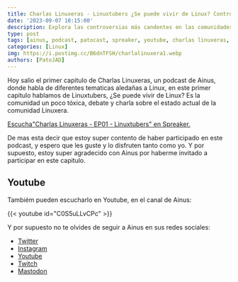```yaml
---
title: Charlas Linuxeras - Linuxtubers ¿Se puede vivir de Linux? Controversias en las Comunidades Hispanohablantes
date: '2023-09-07 10:15:00'
description: Explora las controversias más candentes en las comunidades de Linux en español con el podcast 'Charlas Linuxeras - Linuxtubers'. Descubre si es posible ganarse la vida con Linux y conoce las discusiones actuales.
type: post
tags: [ainus, podcast, patocast, spreaker, youtube, charlas linuxeras, charlas, linux, linuxtubers, economica, monetizacion, monetizar, vivir de linux, comunidad, toxica, toxicidad, debate, charla, estado, actual, comunidad, linuxera, linuxeros, linuxeras, charlas linuxeras, linuxtubers, linux en español, vivir de linux, controversias linux, comunidades linux, podcast sobre linux]
categories: [Linux]
img: https://i.postimg.cc/B6dnTFSH/charlalinuxera1.webp
authors: [PatoJAD]
---
```


Hoy salio el primer capitulo de Charlas Linuxeras, un podcast de Ainus, donde habla de diferentes tematicas aledañas a Linux, en este primer capitulo hablamos de Linuxtubers, ¿Se puede vivir de Linux? Es la comunidad un poco tóxica, debate y charla sobre el estado actual de la comunidad Linuxera.

<a class="spreaker-player" href="https://www.spreaker.com/user/12313971/charlas-linuxeras-01-linuxtubers" data-resource="episode_id=56718400" data-theme="dark" data-playlist="false" data-width="100%" data-height="200px" style="border-radius: var(--site-radius)">Escucha"Charlas Linuxeras - EP01 - Linuxtubers" en Spreaker.</a><script async src="https://widget.spreaker.com/widgets.js"></script>

De mas esta decir que estoy super contento de haber participado en este podcast, y espero que les guste y lo disfruten tanto como yo. Y por supuesto, estoy super agradecido con Ainus por haberme invitado a participar en este capitulo.

## Youtube

Tambiém pueden escucharlo en Youtube, en el canal de Ainus:

{{< youtube id="C0S5uLLvCPc" >}}

Y por supuesto no te olvides de seguir a Ainus en sus redes sociales:

- [Twitter](https://twitter.com/ainus64)
- [Instagram](https://instagram.com/ainus_64/)
- [Youtube](https://youtube.com/@Ainus64)
- [Twitch](https://twitch.tv/ainus64)
- [Mastodon](https://mastodon.social/@Ainumortis)